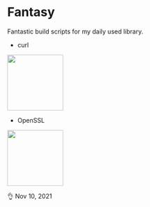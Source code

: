 # Fantasy
Fantastic build scripts for my daily used library.

-   curl

<img src="https://avatars.githubusercontent.com/u/16928085?s=200&v=4" width="128" height="128">

-   OpenSSL

<img src="https://avatars.githubusercontent.com/u/3279138?s=200&v=4" width="128" height="128">

👌 Nov 10, 2021
